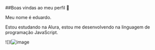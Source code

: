 ##Boas vindas ao meu perfil 💙

Meu nome é eduardo.

Estou estudando na Alura, estou me desenvolvendo na linguagem de programação JavaScript.




![](![image](https://github.com/user-attachments/assets/f3c82561-90f2-48d3-b8bc-5915cf8f0ff3)
